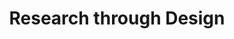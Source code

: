 ---
title: Research through Design
layout: default
year: 2017
authors: [ Pieter Jan Stappers, Elisa Giaccardi ]
tags: [ Methods, Research through Design ]
citation: "Stappers, P. J., & Giaccardi, E. (2017). Research through Design. In M. Soegaard, & R. Friis-Dam (Eds.), The Encyclopedia of Human-Computer Interaction (2nd ed., pp. 1-94). The Interaction Design Foundation. (Read Chapter 43 “Research through Design” from 43.1–43.1.15)."
type: Book Chapter
---